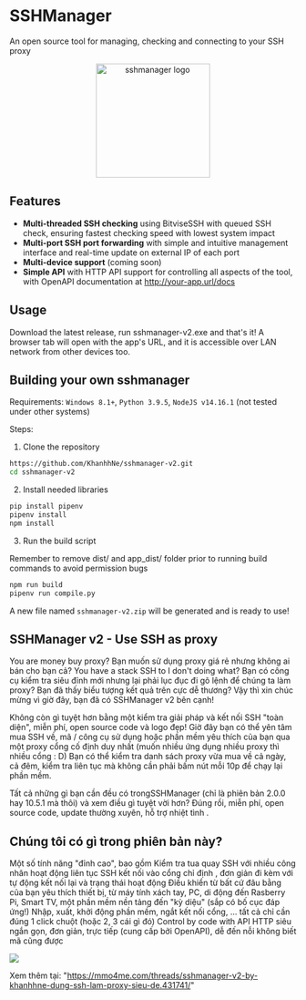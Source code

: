 # SSHManager

An open source tool for managing, checking and connecting to your SSH proxy

<div style="text-align: center;">
  <!--suppress CheckImageSize -->
  <img src="logo/logo.png" alt="sshmanager logo" width="200"/>
</div>

Features
----

- **Multi-threaded SSH checking** using BitviseSSH with queued SSH check,
  ensuring fastest checking speed with lowest system impact
- **Multi-port SSH port forwarding** with simple and intuitive management
  interface and real-time update on external IP of each port
- **Multi-device support** (coming soon)
- **Simple API** with HTTP API support for controlling all aspects of the tool,
  with OpenAPI documentation at http://your-app.url/docs

Usage
----
Download the latest release, run sshmanager-v2.exe and that's it! A browser tab
will open with the app's URL, and it is accessible over LAN network from other
devices too.

Building your own sshmanager
----
Requirements: `Windows 8.1+`, `Python 3.9.5`, `NodeJS v14.16.1` (not tested
under other systems)

Steps:

1. Clone the repository

```bash
https://github.com/KhanhhNe/sshmanager-v2.git
cd sshmanager-v2
```

2. Install needed libraries

```bash
pip install pipenv
pipenv install
npm install
```

3. Run the build script

Remember to remove dist/ and app_dist/ folder prior to running build commands to
avoid permission bugs

```bash
npm run build
pipenv run compile.py
```

A new file named `sshmanager-v2.zip` will be generated and is ready to use!

## SSHManager v2 - Use SSH as proxy

You are money buy proxy? Bạn muốn sử dụng proxy giá rẻ nhưng không ai bán cho bạn cả? You have a stack SSH to I don't doing what? Bạn có công cụ kiểm tra siêu đỉnh mới nhưng lại phải lục đục đi gõ lệnh để chúng ta làm proxy? Bạn đã thấy biểu tượng kết quả trên cực dễ thương?
Vậy thì xin chúc mừng vì giờ đây, bạn đã có SSHManager v2 bên cạnh!

Không còn gì tuyệt hơn bằng một kiểm tra giải pháp và kết nối SSH "toàn diện", miễn phí, open source code và logo đẹp! Giờ đây bạn có thể yên tâm mua SSH về, mã / công cụ sử dụng hoặc phần mềm yêu thích của bạn qua một proxy cổng cố định duy nhất (muốn nhiều ứng dụng nhiều proxy thì nhiều cổng : D) Bạn có thể kiểm tra danh sách proxy vừa mua về cả ngày, cả đêm, kiểm tra liên tục mà không cần phải bấm nút mỗi 10p để chạy lại phần mềm.

Tất cả những gì bạn cần đều có trongSSHManager (chỉ là phiên bản 2.0.0 hay 10.5.1 mà thôi) và xem điều gì tuyệt vời hơn? Đúng rồi, miễn phí, open source code, update thường xuyên, hỗ trợ nhiệt tình .


## Chúng tôi có gì trong phiên bản này?

Một số tính năng "đỉnh cao", bao gồm
Kiểm tra tua quay SSH với nhiều công nhân hoạt động liên tục
SSH kết nối vào cổng chỉ định , đơn giản đi kèm với tự động kết nối lại và trạng thái hoạt động
Điều khiển từ bất cứ đâu bằng của bạn yêu thích thiết bị, từ máy tính xách tay, PC, di động đến Rasberry Pi, Smart TV, một phần mềm nền tảng đến "kỳ diệu" (sắp có bố cục đáp ứng!)
Nhập, xuất, khởi động phần mềm, ngắt kết nối cổng, ... tất cả chỉ cần đúng 1 click chuột (hoặc 2, 3 cái gì đó)
Control by code with API HTTP siêu ngắn gọn, đơn giản, trực tiếp (cung cấp bởi OpenAPI), dễ đến nỗi không biết mã cũng được

<img src="https://mmo4me.com/attachments/demo-png.182903/"></p>
Xem thêm tại: "https://mmo4me.com/threads/sshmanager-v2-by-khanhhne-dung-ssh-lam-proxy-sieu-de.431741/"
